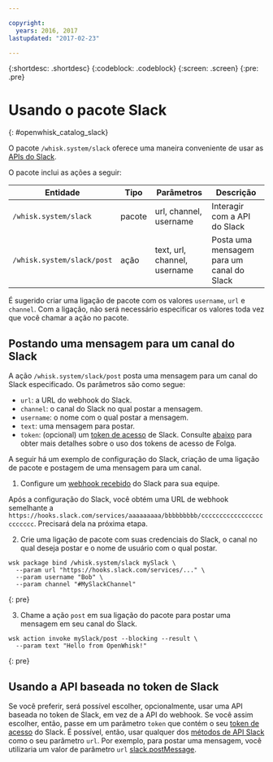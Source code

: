 ```yaml
---

copyright:
  years: 2016, 2017
lastupdated: "2017-02-23"

---
```


{:shortdesc: .shortdesc}
{:codeblock: .codeblock}
{:screen: .screen}
{:pre: .pre}

# Usando o pacote Slack
{: #openwhisk_catalog_slack}

O pacote `/whisk.system/slack` oferece uma maneira conveniente de usar as [APIs do Slack](https://api.slack.com/).

O pacote inclui as ações a seguir:

| Entidade | Tipo | Parâmetros | Descrição |
| --- | --- | --- | --- |
| `/whisk.system/slack` | pacote | url, channel, username | Interagir com a API do Slack |
| `/whisk.system/slack/post` | ação | text, url, channel, username | Posta uma mensagem para um canal do Slack |

É sugerido criar uma ligação de pacote com os valores `username`, `url` e
`channel`. Com a ligação, não será necessário especificar os valores toda vez que você chamar a ação no pacote.

## Postando uma mensagem para um canal do Slack

A ação `/whisk.system/slack/post` posta uma mensagem para um canal do Slack especificado. Os parâmetros são como segue:

- `url`: a URL do webhook do Slack.
- `channel`: o canal do Slack no qual postar a mensagem.
- `username`: o nome com o qual postar a mensagem.
- `text`: uma mensagem para postar.
- `token`: (opcional) um [token de acesso](https://api.slack.com/tokens) de Slack. Consulte [abaixo](./catalog.md#using-the-slack-token-based-api) para obter mais detalhes sobre o uso dos tokens de acesso de Folga.

A seguir há um exemplo de configuração do Slack, criação de uma ligação de pacote e postagem de uma mensagem para um canal.

1. Configure um [webhook recebido](https://api.slack.com/incoming-webhooks) do Slack para sua equipe.
  
  Após a configuração do Slack, você obtém uma URL de webhook semelhante a
`https://hooks.slack.com/services/aaaaaaaaa/bbbbbbbbb/cccccccccccccccccccccccc`. Precisará dela na próxima etapa.
  
2. Crie uma ligação de pacote com suas credenciais do Slack, o canal no qual deseja postar e o nome de usuário com o qual postar.
  
  ```
  wsk package bind /whisk.system/slack mySlack \
    --param url "https://hooks.slack.com/services/..." \
    --param username "Bob" \
    --param channel "#MySlackChannel"
  ```
  {: pre}
  
3. Chame a ação `post` em sua ligação do pacote para postar uma mensagem em seu canal do Slack.
  
  ```
  wsk action invoke mySlack/post --blocking --result \
    --param text "Hello from OpenWhisk!"
  ```
  {: pre}
  

## Usando a API baseada no token de Slack

Se você preferir, será possível escolher, opcionalmente, usar uma API baseada no token de Slack, em vez de a API do webhook. Se você assim escolher, então, passe em um parâmetro `token` que contém o seu [token de acesso](https://api.slack.com/tokens) do Slack. É possível, então, usar qualquer dos [métodos de API Slack](https://api.slack.com/methods) como o seu parâmetro `url`. Por exemplo, para postar uma mensagem, você utilizaria um valor de parâmetro `url` [slack.postMessage](https://api.slack.com/methods/chat.postMessage).
